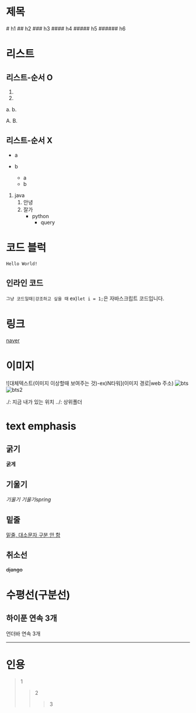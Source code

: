 # 제목
\# h1
\## h2
\### h3
\#### h4
\##### h5
\###### h6

# 리스트
## 리스트-순서 O
1. 
2. 

a. 
b.

A. 
B.

## 리스트-순서 X
- a
- b
  
  * a
  * b

1. java
    1. 안녕
    2. 잘가
        - python
            - query
  
# 코드 블럭
```Hello World!```
## 인라인 코드
`그냥 코드일때|강조하고 싶을 때`
ex)`let i = 1;`은 자바스크립트 코드입니다.

# 링크
[naver](https://www.naver.com)

# 이미지
![대체텍스트(이미지 이상할때 보여주는 것)-ex)N타워](이미지 경로|web 주소)
![bts](https://i.namu.wiki/i/OF7w4ipD7GP-70oNEMRpe9fqqPlzxL9ccFqiQPUfIfiUjfy3c3VKkxVOwENsq2hRJhSSd-Tra6rhT5i0izGw4g.webp)
![bts2](./assest/img/../../assets/img/bts2.jpg)

\./: 지금 내가 있는 위치
\../: 상위폴더

# text emphasis
## 굵기
**굵게**
## 기울기
*기울기*
_기울기spring_
## 밑줄
<u> 밑줄, 대소문자 구분 안 함 </u>
## 취소선
~~django~~

# 수평선(구분선)

하이푼 연속 3개
---
언더바 연속 3개
___
# 인용
> 1
>> 2
>>> 3

